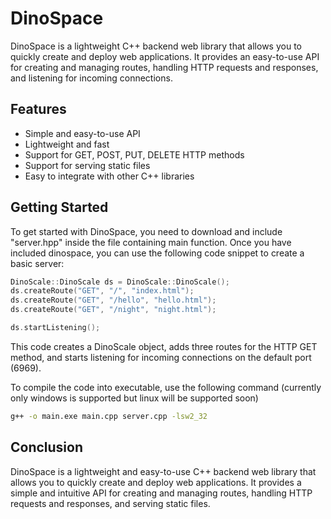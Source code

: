 # DinoSpace

DinoSpace is a lightweight C++ backend web library that allows you to quickly create and deploy web applications. It provides an easy-to-use API for creating and managing routes, handling HTTP requests and responses, and listening for incoming connections.

## Features

- Simple and easy-to-use API
- Lightweight and fast
- Support for GET, POST, PUT, DELETE HTTP methods
- Support for serving static files
- Easy to integrate with other C++ libraries

## Getting Started

To get started with DinoSpace, you need to download and include "server.hpp" inside the file containing main function. Once you have included dinospace, you can use the following code snippet to create a basic server:

```cpp
DinoScale::DinoScale ds = DinoScale::DinoScale();
ds.createRoute("GET", "/", "index.html");
ds.createRoute("GET", "/hello", "hello.html");
ds.createRoute("GET", "/night", "night.html");

ds.startListening();
```

This code creates a DinoScale object, adds three routes for the HTTP GET method, and starts listening for incoming connections on the default port (6969).

To compile the code into executable, use the following command (currently only windows is supported but linux will be supported soon)

```bash
g++ -o main.exe main.cpp server.cpp -lsw2_32
```

## Conclusion

DinoSpace is a lightweight and easy-to-use C++ backend web library that allows you to quickly create and deploy web applications. It provides a simple and intuitive API for creating and managing routes, handling HTTP requests and responses, and serving static files.

